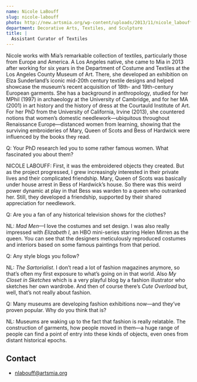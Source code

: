 ```yaml
---
name: Nicole LaBouff
slug: nicole-labouff
photo: http://new.artsmia.org/wp-content/uploads/2013/11/nicole_labouff.jpg
department: Decorative Arts, Textiles, and Sculpture
title: |
  Assistant Curator of Textiles
---
```


Nicole works with Mia’s remarkable collection of textiles, particularly those from Europe and America. A Los Angeles native, she came to Mia in 2013 after working for six years in the Department of Costume and Textiles at the Los Angeles County Museum of Art. There, she developed an exhibition on Elza Sunderland’s iconic mid-20th century textile designs and helped showcase the museum’s recent acquisition of 18th- and 19th-century European garments. She has a background in anthropology, studied for her MPhil (1997) in archaeology at the University of Cambridge, and for her MA (2001) in art history and the history of dress at the Courtauld Institute of Art. For her PhD from the University of California, Irvine (2013), she countered notions that women’s domestic needlework—ubiquitous throughout Renaissance Europe—distanced women from learning, showing that the surviving embroideries of Mary, Queen of Scots and Bess of Hardwick were influenced by the books they read.

Q: Your PhD research led you to some rather famous women. What fascinated you about them?

NICOLE LABOUFF: First, it was the embroidered objects they created. But as the project progressed, I grew increasingly interested in their private lives and their complicated friendship. Mary, Queen of Scots was basically under house arrest in Bess of Hardwick’s house. So there was this weird power dynamic at play in that Bess was warden to a queen who outranked her. Still, they developed a friendship, supported by their shared appreciation for needlework.

Q: Are you a fan of any historical television shows for the clothes?

NL: <em>Mad Men</em>—I love the costumes and set design. I was also really impressed with <em>Elizabeth I</em>, an HBO mini-series starring Helen Mirren as the queen. You can see that the designers meticulously reproduced costumes and interiors based on some famous paintings from that period.

Q: Any style blogs you follow?

NL: <em>The Sartorialist</em>. I don’t read a lot of fashion magazines anymore, so that’s often my first exposure to what’s going on in that world. Also <em>My Closet in Sketches</em> which is a very playful blog by a fashion illustrator who sketches her own wardrobe. And then of course there’s <em>Cute Overload</em> but, well, that’s not really about fashion.</span>

Q: Many museums are developing fashion exhibitions now—and they’ve proven popular. Why do you think that is?

NL: Museums are waking up to the fact that fashion is really relatable. The construction of garments, how people moved in them—a huge range of people can find a point of entry into these kinds of objects, even ones from distant historical epochs.

## Contact
* [nlabouff@artsmia.org](mailto:nlabouff@artsmia.org)
